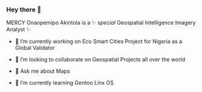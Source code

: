 ### Hey there 👋

MERCY Onaopemipo Akintola is a ✨ _special_ Geospatial Intelligence Imagery Analyst ✨

- 🔭 I’m currently working on Eco Smart Cities Project for Nigeria as a Global Validator 

- 👯 I’m looking to collaborate on Geospatial Projects all over the world

- 💬 Ask me about Maps

- 🌱 I’m currently learning Gentoo Linx OS
<!--
**Mercy14846/Mercy14846** is a ✨ _special_ ✨ repository because its `README.md` (this file) appears on your GitHub profile.

Here are some ideas to get you started:

- 🔭 I’m currently working on Eco Smart Cities Project for Nigeria
-  ...
- 👯 I’m looking to collaborate on ...
- 🤔 I’m looking for help with ...
- 💬 Ask me about ...
- 📫 How to reach me: ...
- 😄 Pronouns: ...
- ⚡ Fun fact: ...
-->
